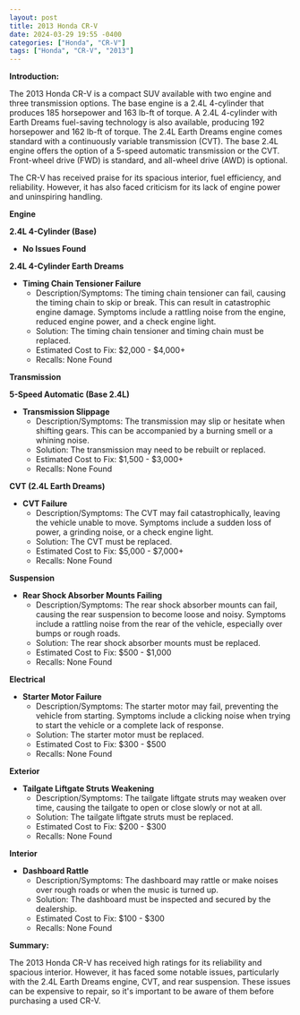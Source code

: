 ```yaml
---
layout: post
title: 2013 Honda CR-V
date: 2024-03-29 19:55 -0400
categories: ["Honda", "CR-V"]
tags: ["Honda", "CR-V", "2013"]
---
```

**Introduction:**

The 2013 Honda CR-V is a compact SUV available with two engine and three transmission options. The base engine is a 2.4L 4-cylinder that produces 185 horsepower and 163 lb-ft of torque. A 2.4L 4-cylinder with Earth Dreams fuel-saving technology is also available, producing 192 horsepower and 162 lb-ft of torque. The 2.4L Earth Dreams engine comes standard with a continuously variable transmission (CVT). The base 2.4L engine offers the option of a 5-speed automatic transmission or the CVT. Front-wheel drive (FWD) is standard, and all-wheel drive (AWD) is optional.

The CR-V has received praise for its spacious interior, fuel efficiency, and reliability. However, it has also faced criticism for its lack of engine power and uninspiring handling.

**Engine**

**2.4L 4-Cylinder (Base)**

* **No Issues Found**

**2.4L 4-Cylinder Earth Dreams**

* **Timing Chain Tensioner Failure**
    * Description/Symptoms: The timing chain tensioner can fail, causing the timing chain to skip or break. This can result in catastrophic engine damage. Symptoms include a rattling noise from the engine, reduced engine power, and a check engine light.
    * Solution: The timing chain tensioner and timing chain must be replaced.
    * Estimated Cost to Fix: $2,000 - $4,000+
    * Recalls: None Found

**Transmission**

**5-Speed Automatic (Base 2.4L)**

* **Transmission Slippage**
    * Description/Symptoms: The transmission may slip or hesitate when shifting gears. This can be accompanied by a burning smell or a whining noise.
    * Solution: The transmission may need to be rebuilt or replaced.
    * Estimated Cost to Fix: $1,500 - $3,000+
    * Recalls: None Found

**CVT (2.4L Earth Dreams)**

* **CVT Failure**
    * Description/Symptoms: The CVT may fail catastrophically, leaving the vehicle unable to move. Symptoms include a sudden loss of power, a grinding noise, or a check engine light.
    * Solution: The CVT must be replaced.
    * Estimated Cost to Fix: $5,000 - $7,000+
    * Recalls: None Found

**Suspension**

* **Rear Shock Absorber Mounts Failing**
    * Description/Symptoms: The rear shock absorber mounts can fail, causing the rear suspension to become loose and noisy. Symptoms include a rattling noise from the rear of the vehicle, especially over bumps or rough roads.
    * Solution: The rear shock absorber mounts must be replaced.
    * Estimated Cost to Fix: $500 - $1,000
    * Recalls: None Found

**Electrical**

* **Starter Motor Failure**
    * Description/Symptoms: The starter motor may fail, preventing the vehicle from starting. Symptoms include a clicking noise when trying to start the vehicle or a complete lack of response.
    * Solution: The starter motor must be replaced.
    * Estimated Cost to Fix: $300 - $500
    * Recalls: None Found

**Exterior**

* **Tailgate Liftgate Struts Weakening**
    * Description/Symptoms: The tailgate liftgate struts may weaken over time, causing the tailgate to open or close slowly or not at all.
    * Solution: The tailgate liftgate struts must be replaced.
    * Estimated Cost to Fix: $200 - $300
    * Recalls: None Found

**Interior**

* **Dashboard Rattle**
    * Description/Symptoms: The dashboard may rattle or make noises over rough roads or when the music is turned up.
    * Solution: The dashboard must be inspected and secured by the dealership.
    * Estimated Cost to Fix: $100 - $300
    * Recalls: None Found

**Summary:**

The 2013 Honda CR-V has received high ratings for its reliability and spacious interior. However, it has faced some notable issues, particularly with the 2.4L Earth Dreams engine, CVT, and rear suspension. These issues can be expensive to repair, so it's important to be aware of them before purchasing a used CR-V.
